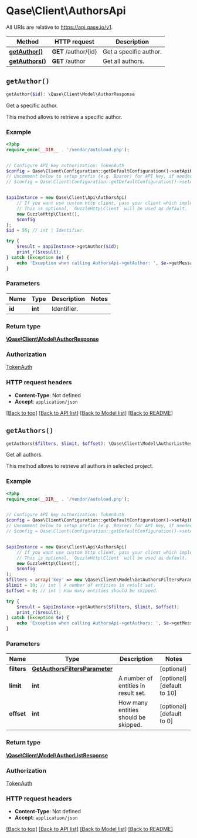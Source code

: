 # Qase\Client\AuthorsApi

All URIs are relative to https://api.qase.io/v1.

Method | HTTP request | Description
------------- | ------------- | -------------
[**getAuthor()**](AuthorsApi.md#getAuthor) | **GET** /author/{id} | Get a specific author.
[**getAuthors()**](AuthorsApi.md#getAuthors) | **GET** /author | Get all authors.


## `getAuthor()`

```php
getAuthor($id): \Qase\Client\Model\AuthorResponse
```

Get a specific author.

This method allows to retrieve a specific author.

### Example

```php
<?php
require_once(__DIR__ . '/vendor/autoload.php');


// Configure API key authorization: TokenAuth
$config = Qase\Client\Configuration::getDefaultConfiguration()->setApiKey('Token', 'YOUR_API_KEY');
// Uncomment below to setup prefix (e.g. Bearer) for API key, if needed
// $config = Qase\Client\Configuration::getDefaultConfiguration()->setApiKeyPrefix('Token', 'Bearer');


$apiInstance = new Qase\Client\Api\AuthorsApi(
    // If you want use custom http client, pass your client which implements `GuzzleHttp\ClientInterface`.
    // This is optional, `GuzzleHttp\Client` will be used as default.
    new GuzzleHttp\Client(),
    $config
);
$id = 56; // int | Identifier.

try {
    $result = $apiInstance->getAuthor($id);
    print_r($result);
} catch (Exception $e) {
    echo 'Exception when calling AuthorsApi->getAuthor: ', $e->getMessage(), PHP_EOL;
}
```

### Parameters

Name | Type | Description  | Notes
------------- | ------------- | ------------- | -------------
 **id** | **int**| Identifier. |

### Return type

[**\Qase\Client\Model\AuthorResponse**](../Model/AuthorResponse.md)

### Authorization

[TokenAuth](../../README.md#TokenAuth)

### HTTP request headers

- **Content-Type**: Not defined
- **Accept**: `application/json`

[[Back to top]](#) [[Back to API list]](../../README.md#endpoints)
[[Back to Model list]](../../README.md#models)
[[Back to README]](../../README.md)

## `getAuthors()`

```php
getAuthors($filters, $limit, $offset): \Qase\Client\Model\AuthorListResponse
```

Get all authors.

This method allows to retrieve all authors in selected project.

### Example

```php
<?php
require_once(__DIR__ . '/vendor/autoload.php');


// Configure API key authorization: TokenAuth
$config = Qase\Client\Configuration::getDefaultConfiguration()->setApiKey('Token', 'YOUR_API_KEY');
// Uncomment below to setup prefix (e.g. Bearer) for API key, if needed
// $config = Qase\Client\Configuration::getDefaultConfiguration()->setApiKeyPrefix('Token', 'Bearer');


$apiInstance = new Qase\Client\Api\AuthorsApi(
    // If you want use custom http client, pass your client which implements `GuzzleHttp\ClientInterface`.
    // This is optional, `GuzzleHttp\Client` will be used as default.
    new GuzzleHttp\Client(),
    $config
);
$filters = array('key' => new \Qase\Client\Model\GetAuthorsFiltersParameter()); // GetAuthorsFiltersParameter
$limit = 10; // int | A number of entities in result set.
$offset = 0; // int | How many entities should be skipped.

try {
    $result = $apiInstance->getAuthors($filters, $limit, $offset);
    print_r($result);
} catch (Exception $e) {
    echo 'Exception when calling AuthorsApi->getAuthors: ', $e->getMessage(), PHP_EOL;
}
```

### Parameters

Name | Type | Description  | Notes
------------- | ------------- | ------------- | -------------
 **filters** | [**GetAuthorsFiltersParameter**](../Model/.md)|  | [optional]
 **limit** | **int**| A number of entities in result set. | [optional] [default to 10]
 **offset** | **int**| How many entities should be skipped. | [optional] [default to 0]

### Return type

[**\Qase\Client\Model\AuthorListResponse**](../Model/AuthorListResponse.md)

### Authorization

[TokenAuth](../../README.md#TokenAuth)

### HTTP request headers

- **Content-Type**: Not defined
- **Accept**: `application/json`

[[Back to top]](#) [[Back to API list]](../../README.md#endpoints)
[[Back to Model list]](../../README.md#models)
[[Back to README]](../../README.md)
